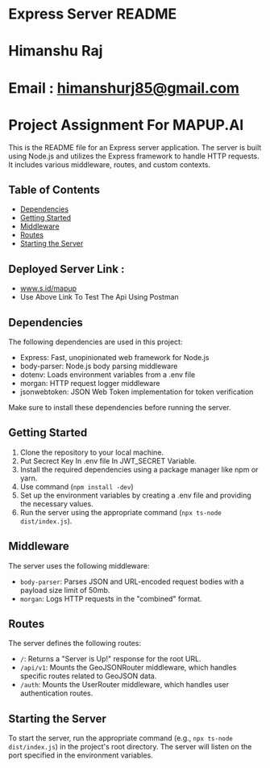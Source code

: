 # Express Server README
# Himanshu Raj 
# Email : himanshurj85@gmail.com
# Project Assignment For MAPUP.AI

This is the README file for an Express server application. The server is built using Node.js and utilizes the Express framework to handle HTTP requests. It includes various middleware, routes, and custom contexts.

## Table of Contents
- [Dependencies](#dependencies)
- [Getting Started](#getting-started)
- [Middleware](#middleware)
- [Routes](#routes)
- [Starting the Server](#starting-the-server)

## Deployed Server Link :
- www.s.id/mapup
- Use Above Link To Test The Api Using Postman 

## Dependencies
The following dependencies are used in this project:
- Express: Fast, unopinionated web framework for Node.js
- body-parser: Node.js body parsing middleware
- dotenv: Loads environment variables from a .env file
- morgan: HTTP request logger middleware
- jsonwebtoken: JSON Web Token implementation for token verification

Make sure to install these dependencies before running the server.

## Getting Started
1. Clone the repository to your local machine.
2. Put Secrect Key In .env file In JWT_SECRET Variable.
3. Install the required dependencies using a package manager like npm or yarn. 
4. Use command (`npm install -dev`)
5. Set up the environment variables by creating a .env file and providing the necessary values.
6. Run the server using the appropriate command (`npx ts-node dist/index.js`).

## Middleware
The server uses the following middleware:
- `body-parser`: Parses JSON and URL-encoded request bodies with a payload size limit of 50mb.
- `morgan`: Logs HTTP requests in the "combined" format.

## Routes
The server defines the following routes:
- `/`: Returns a "Server is Up!" response for the root URL.
- `/api/v1`: Mounts the GeoJSONRouter middleware, which handles specific routes related to GeoJSON data.
- `/auth`: Mounts the UserRouter middleware, which handles user authentication routes.

## Starting the Server
To start the server, run the appropriate command (e.g., `npx ts-node dist/index.js`) in the project's root directory. The server will listen on the port specified in the environment variables.


